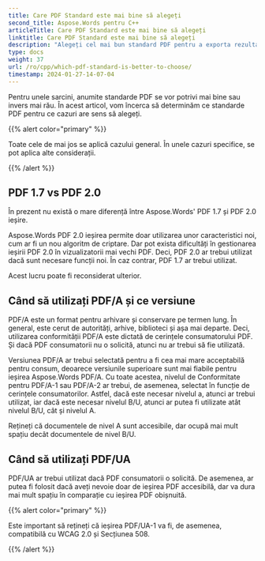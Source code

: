 ```yaml
---
title: Care PDF Standard este mai bine să alegeți
second_title: Aspose.Words pentru C++
articleTitle: Care PDF Standard este mai bine să alegeți
linktitle: Care PDF Standard este mai bine să alegeți
description: "Alegeți cel mai bun standard PDF pentru a exporta rezultatul sarcinii dvs. de programare în C++. Care PDF standard este mai bun– PDF 1.7, PDF 2.0, PDF/A-1, PDF/A-2, sau PDF/UA."
type: docs
weight: 37
url: /ro/cpp/which-pdf-standard-is-better-to-choose/
timestamp: 2024-01-27-14-07-04
---
```


Pentru unele sarcini, anumite standarde PDF se vor potrivi mai bine sau invers mai rău. În acest articol, vom încerca să determinăm ce standarde PDF pentru ce cazuri are sens să alegeți.

{{% alert color="primary" %}}

Toate cele de mai jos se aplică cazului general. În unele cazuri specifice, se pot aplica alte considerații.

{{% /alert %}}

## PDF 1.7 vs PDF 2.0

În prezent nu există o mare diferență între Aspose.Words' PDF 1.7 și PDF 2.0 ieșire.

Aspose.Words PDF 2.0 ieșirea permite doar utilizarea unor caracteristici noi, cum ar fi un nou algoritm de criptare. Dar pot exista dificultăți în gestionarea ieșirii PDF 2.0 în vizualizatorii mai vechi PDF. Deci, PDF 2.0 ar trebui utilizat dacă sunt necesare funcții noi. În caz contrar, PDF 1.7 ar trebui utilizat.

Acest lucru poate fi reconsiderat ulterior.

## Când să utilizați PDF/A și ce versiune

PDF/A este un format pentru arhivare și conservare pe termen lung. În general, este cerut de autorități, arhive, biblioteci și așa mai departe. Deci, utilizarea conformității PDF/A este dictată de cerințele consumatorului PDF. Și dacă PDF consumatorii nu o solicită, atunci nu ar trebui să fie utilizată.

Versiunea PDF/A ar trebui selectată pentru a fi cea mai mare acceptabilă pentru consum, deoarece versiunile superioare sunt mai fiabile pentru ieșirea Aspose.Words PDF/A. Cu toate acestea, nivelul de Conformitate pentru PDF/A-1 sau PDF/A-2 ar trebui, de asemenea, selectat în funcție de cerințele consumatorilor. Astfel, dacă este necesar nivelul a, atunci ar trebui utilizat, iar dacă este necesar nivelul B/U, atunci ar putea fi utilizate atât nivelul B/U, cât și nivelul A.

Rețineți că documentele de nivel A sunt accesibile, dar ocupă mai mult spațiu decât documentele de nivel B/U.

## Când să utilizați PDF/UA

PDF/UA ar trebui utilizat dacă PDF consumatorii o solicită. De asemenea, ar putea fi folosit dacă aveți nevoie doar de ieșirea PDF accesibilă, dar va dura mai mult spațiu în comparație cu ieșirea PDF obișnuită.

{{% alert color="primary" %}}

Este important să rețineți că ieșirea PDF/UA-1 va fi, de asemenea, compatibilă cu WCAG 2.0 și Secțiunea 508.

{{% /alert %}}
